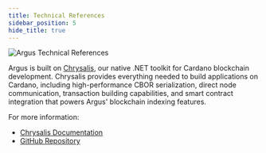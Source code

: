```yaml
---
title: Technical References
sidebar_position: 5
hide_title: true
---
```


![Argus Technical References](/img/docs/argus/technical-references.webp)

Argus is built on [Chrysalis](https://github.com/SAIB-Inc/Chrysalis), our native .NET toolkit for Cardano blockchain development. Chrysalis provides everything needed to build applications on Cardano, including high-performance CBOR serialization, direct node communication, transaction building capabilities, and smart contract integration that powers Argus' blockchain indexing features.

For more information:

- [Chrysalis Documentation](/docs/chrysalis/overview)
- [GitHub Repository](https://github.com/SAIB-Inc/Chrysalis)